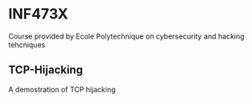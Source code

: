 # INF473X
Course provided by Ecole Polytechnique on cybersecurity and hacking tehcniques

## TCP-Hijacking
A demostration of TCP hijacking 
